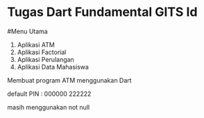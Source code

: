 # Tugas Dart Fundamental GITS Id

#Menu Utama
1. Aplikasi ATM
2. Aplikasi Factorial
3. Aplikasi Perulangan
4. Aplikasi Data Mahasiswa


Membuat program ATM menggunakan Dart

default PIN :
000000
222222

masih menggunakan not null
